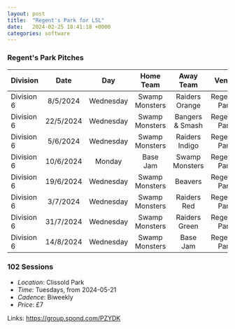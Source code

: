 ```yaml
---
layout: post
title:  "Regent's Park for LSL"
date:   2024-02-25 18:41:18 +0000
categories: software
---
```


### Regent's Park Pitches

| Division | Date | Day | Home Team | Away Team | Venue | Pitch | Umpire | Base Bringer |
| ------------- |:-------------:|:-------------:|:-------------:|:-------------:|:-------------:|:-------------:|:-------------:|:-------------:|
| Division 6 | 8/5/2024 | Wednesday | Swamp Monsters | Raiders Orange | Regent's Park | 13 | Base Jam | Naomie |
| Division 6 | 22/5/2024 | Wednesday | Swamp Monsters | Bangers & Smash | Regent's Park | 12 | Raiders Indigo | ? |
| Division 6 | 5/6/2024 | Wednesday | Swamp Monsters | Raiders Indigo | Regent's Park | 15 | Bonk Squad | ? |
| Division 6 | 10/6/2024 | Monday | Base Jam | Swamp Monsters | Regent's Park | 12 | Beavers | N.A |
| Division 6 | 19/6/2024 | Wednesday | Swamp Monsters | Beavers | Regent's Park | 15 | Raiders Red | ? |
| Division 6 | 3/7/2024 | Wednesday | Swamp Monsters | Raiders Red | Regent's Park | 14 | Raiders Green | ? |
| Division 6 | 31/7/2024 | Wednesday | Swamp Monsters | Raiders Green | Regent's Park | 15 | Beavers | ? |
| Division 6 | 14/8/2024 | Wednesday | Swamp Monsters | Base Jam | Regent's Park | 15 | Raiders Indigo | ? |


### 102 Sessions 

- *Location*: Clissold Park
- *Time*: Tuesdays, from 2024-05-21
- *Cadence*: Biweekly
- *Price*: £7 

Links: https://group.spond.com/PZYDK